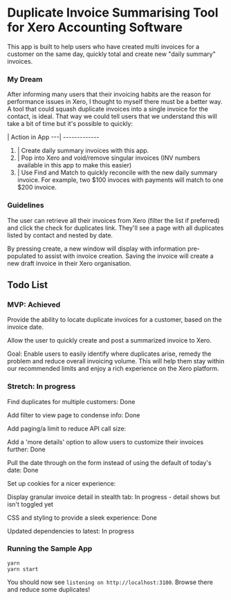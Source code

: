 # Duplicate Invoice Summarising Tool for Xero Accounting Software

This app is built to help users who have created multi invoices for a customer on the same day, quickly total and create new "daily summary" invoices. 

### My Dream 

After informing many users that their invoicing habits are the reason for performance issues in Xero, I thought to myself there must be a better way. A tool that could squash duplicate invoices into a single invoice for the contact, is ideal. That way we could tell users that we understand this will take a bit of time but it's possible to quickly: 

   | Action in App
---| -------------
1.  | Create daily summary invoices with this app.
2.  | Pop into Xero and void/remove singular invoices (INV numbers available in this app to make this easier)
3.  | Use Find and Match to quickly reconcile with the new daily summary invoice. For example, two $100 invoces with payments       will match to one $200 invoice.

### Guidelines

The user can retrieve all their invoices from Xero (filter the list if preferred) and click the check for duplicates link. They'll see a page with all duplicates listed by contact and nested by date. 

By pressing create, a new window will display with information pre-populated to assist with invoice creation. Saving the invoice will create a new draft invoice in their Xero organisation.


## Todo List

### MVP: Achieved

Provide the ability to locate duplicate invoices for a customer, based on the invoice date.

Allow the user to quickly create and post a summarized invoice to Xero.

Goal: Enable users to easily identify where duplicates arise, remedy the problem and reduce overall invoicing volume. This will help them stay within our recommended limits and enjoy a rich experience on the Xero platform.

### Stretch: In progress

Find duplicates for multiple customers: Done

Add filter to view page to condense info: Done

Add paging/a limit to reduce API call size:

Add a 'more details' option to allow users to customize their invoices further: Done

Pull the date through on the form instead of using the default of today's date: Done

Set up cookies for a nicer experience: 

Display granular invoice detail in stealth tab: In progress - detail shows but isn't toggled yet

CSS and styling to provide a sleek experience: Done

Updated dependencies to latest: In progress

### Running the Sample App

```
yarn 
yarn start
```
You should now see `listening on http://localhost:3100`.  Browse there and reduce some duplicates!
